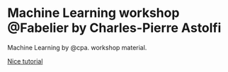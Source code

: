Machine Learning workshop @Fabelier by Charles-Pierre Astolfi
=============================================================

Machine Learning by @cpa. workshop material.

[Nice tutorial](http://scikit-learn.github.com/scikit-learn-tutorial/)